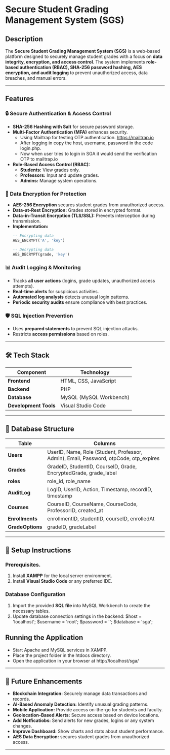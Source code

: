 # Secure Student Grading Management System (SGS)

## Description
The **Secure Student Grading Management System (SGS)** is a web-based platform designed to securely manage student grades with a focus on **data integrity, encryption, and access control**. The system implements **role-based authentication (RBAC), SHA-256 password hashing, AES encryption, and audit logging** to prevent unauthorized access, data breaches, and manual errors.

---

## Features

### 🔒 Secure Authentication & Access Control
- **SHA-256 Hashing with Salt** for secure password storage.
- **Multi-Factor Authentication (MFA)** enhances security.
   - Using Mailtrap for testing OTP authentication. https://mailtrap.io
   - After logging in copy the host, username, password in the code login.php.
   - Now when user tries to login in SGA it would send the verification OTP to mailtrap.io
- **Role-Based Access Control (RBAC):**
  - **Students:** View grades only.
  - **Professors:** Input and update grades.
  - **Admins:** Manage system operations.

### 🔐 Data Encryption for Protection
- **AES-256 Encryption** secures student grades from unauthorized access.
- **Data-at-Rest Encryption:** Grades stored in encrypted format.
- **Data-in-Transit Encryption (TLS/SSL):** Prevents interception during transmission.
- **Implementation:**
  ```sql
  -- Encrypting data
  AES_ENCRYPT('A', 'key')
  
  -- Decrypting data
  AES_DECRYPT(grade, 'key')
  ```

### 📊 Audit Logging & Monitoring
- Tracks **all user actions** (logins, grade updates, unauthorized access attempts).
- **Real-time alerts** for suspicious activities.
- **Automated log analysis** detects unusual login patterns.
- **Periodic security audits** ensure compliance with best practices.

### 🛡️ SQL Injection Prevention
- Uses **prepared statements** to prevent SQL injection attacks.
- Restricts **access permissions** based on roles.

---

## 🛠 Tech Stack

| Component  | Technology  |
|------------|------------|
| **Frontend** | HTML, CSS, JavaScript |
| **Backend** | PHP |
| **Database** | MySQL (MySQL Workbench) |
| **Development Tools** | Visual Studio Code | XAMPP |

---

## 📂 Database Structure

| Table  | Columns  |
|--------|---------|
| **Users** | UserID, Name, Role (Student, Professor, Admin), Email, Password, otpCode, otp_expires |
| **Grades** | GradeID, StudentID, CourseID, Grade, EncryptedGrade, grade_label |
| **roles** | role_id, role_name |
| **AuditLog** | LogID, UserID, Action, Timestamp, recordID, timestamp |
| **Courses** | CourseID, CourseName, CourseCode, ProfessorID, created_at |
| **Enrollments** | enrollmentID, studentID, courseID, enrolledAt |
| **GradeOptions** | gradeID, gradeLabel |

---

## 🚀 Setup Instructions

### Prerequisites.
1. Install **XAMPP** for the local server environment.
2. Install **Visual Studio Code** or any preferred IDE.

### Database Configuration
1. Import the provided **SQL file** into MySQL Workbench to create the necessary tables.
2. Update database connection settings in the backend:
   $host = 'localhost';
  $username = 'root';
  $password = '';
  $database = 'sga';


## Running the Application
- Start Apache and MySQL services in XAMPP.
- Place the project folder in the htdocs directory.
- Open the application in your browser at http://localhost/sga/

---

## 🔮 Future Enhancements
- **Blockchain Integration:** Securely manage data transactions and records.
- **AI-Based Anomaly Detection:** Identify unusual grading patterns.
- **Mobile Application:** Provide access on-the-go for students and faculty.
- **Geolocation-Based Alerts:** Secure access based on device locations. 
- **Add Notficatiobs:** Send alerts for new grades, logins or any system changes.
- **Improve Dashboard:** Show charts and stats about student performance.
- **AES Data Encryption:** secures student grades from unauthorized access.

---



